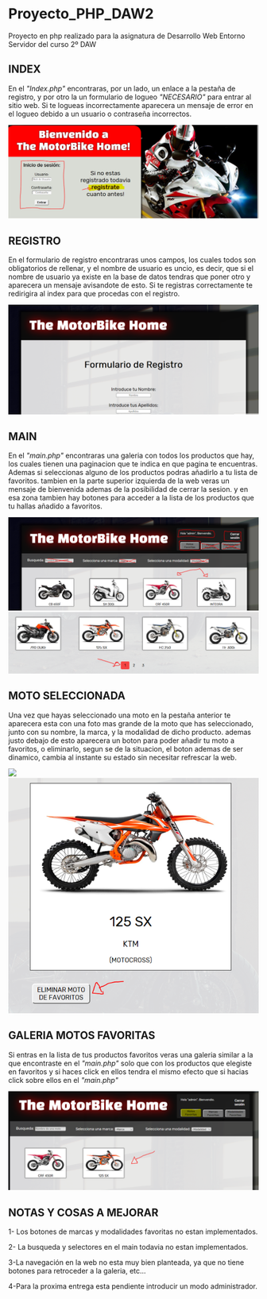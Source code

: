 # Proyecto_PHP_DAW2
Proyecto en php realizado para la asignatura de Desarrollo Web Entorno Servidor del curso 2º DAW

## INDEX

En el *"Index.php"* encontraras, por un lado, un enlace a la pestaña de registro, y por otro la un formulario de logueo *"NECESARIO"*
para entrar al sitio web. Si te logueas incorrectamente aparecera un mensaje de error en el logueo debido a un usuario 
o contraseña incorrectos.

<img src="capturas/captura-index.PNG">


## REGISTRO

En el formulario de registro encontraras unos campos, los cuales todos son obligatorios de rellenar, y el nombre de usuario es uncio,
es decir, que si el nombre de usuario ya existe en la base de datos tendras que poner otro y aparecera un mensaje avisandote de esto.
Si te registras correctamente te redirigira al index para que procedas con el registro.

<img src="capturas/captura-formRegistro.PNG">


## MAIN

En el *"main.php"* encontraras una galeria con todos los productos que hay, los cuales tienen una paginacion que te indica
en que pagina te encuentras. Ademas si seleccionas alguno de los productos podras añadirlo a tu lista de favoritos. 
tambien en la parte superior izquierda de la web veras un mensaje de bienvenida ademas de la posibilidad de cerrar la sesion.
y en esa zona tambien hay botones para acceder a la lista de los productos que tu hallas añadido a favoritos.

<img src="capturas/captura-main.PNG">

<img src="capturas/captura-paginacion.PNG">


## MOTO SELECCIONADA

Una vez que hayas seleccionado una moto en la pestaña anterior te aparecera esta con una foto mas grande de la moto que has seleccionado,
junto con su nombre, la marca, y la modalidad de dicho producto. ademas justo debajo de esto aparecera un boton para poder añadir 
tu moto a favoritos, o eliminarlo, segun se de la situacion, el boton ademas de ser dinamico, cambia al instante su estado sin 
necesitar refrescar la web.

<img src="capturas/captura-añadirA.PNG">

<img src="capturas/captura-eliminarD.PNG">


## GALERIA MOTOS FAVORITAS

Si entras en la lista de tus productos favoritos veras una galeria similar a la que encontraste en el *"main.php"* solo que 
con los productos que elegiste en favoritos y si haces click en ellos tendra el mismo efecto que si hacias click 
sobre ellos en el *"main.php"*

<img src="capturas/captura-motosFav.PNG">


## NOTAS Y COSAS A MEJORAR

1- Los botones de marcas y modalidades favoritas no estan implementados.

2- La busqueda y selectores en el main todavia no estan implementados.

3-La navegación en la web no esta muy bien planteada, ya que no tiene botones para retroceder a la galeria, etc...

4-Para la proxima entrega esta pendiente introducir un modo administrador.
